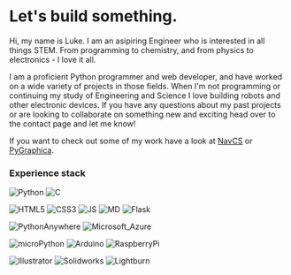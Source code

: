 # Let's build something.

Hi, my name is Luke. I am an asipiring Engineer who is interested in all things STEM. From programming to chemistry, and from physics to electronics - I love it all.

I am a proficient Python programmer and web developer, and have worked on a wide variety of projects in those fields. When I'm not programming or continuing my study of Engineering and Science I love building robots and other electronic devices. If you have any questions about my past projects or are looking to collaborate on something new and exciting head over to the contact page and let me know!

If you want to check out some of my work have a look at [NavCS](https://navcs.pythonanywhere.com/) or [PyGraphica](https://pypi.org/project/PyGraphics/)<!--, or head over to my website for more-->.

### Experience stack

![Python](https://img.shields.io/badge/Python-4584b6?style=for-the-badge&logo=python&logoColor=white) ![C](https://img.shields.io/badge/C-aaaaaa?style=for-the-badge&logo=C&logoColor=white)

![HTML5](https://img.shields.io/badge/HTML5-e34c26?style=for-the-badge&logo=html5&logoColor=white) ![CSS3](https://img.shields.io/badge/CSS-264de4?style=for-the-badge&logo=css3&logoColor=white) ![JS](https://img.shields.io/badge/JS-f0db4f?style=for-the-badge&logo=javascript&logoColor=black) ![MD](https://img.shields.io/badge/MD-000000?style=for-the-badge&logo=markdown&logoColor=white) ![Flask](https://img.shields.io/badge/Flask-787878?style=for-the-badge&logo=flask&logoColor=white)

![PythonAnywhere](https://img.shields.io/badge/Python_Anywhere-169dd6?style=for-the-badge&logo=pythonAnywhere&logoColor=white) ![Microsoft_Azure](https://img.shields.io/badge/Microsoft_Azure-169dd6?style=for-the-badge&logo=microsoftazure&logoColor=white)

![microPython](https://img.shields.io/badge/Micro_Python-333333?style=for-the-badge&logo=microPython&logoColor=white) ![Arduino](https://img.shields.io/badge/Arduino-3186a0?style=for-the-badge&logo=arduino&logoColor=white) ![RaspberryPi](https://img.shields.io/badge/Raspberry_Pi-c7053d?style=for-the-badge&logo=raspberryPi&logoColor=white)

![Illustrator](https://img.shields.io/badge/Illustrator-f8a829?style=for-the-badge&logo=adobeillustrator&logoColor=black) ![Solidworks](https://img.shields.io/badge/SolidWorks-ee2722?style=for-the-badge) ![Lightburn](https://img.shields.io/badge/LightBurn-820000?style=for-the-badge)
